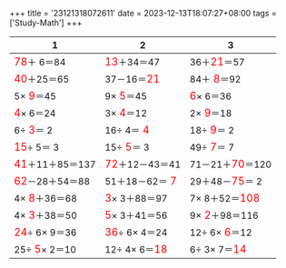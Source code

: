 +++ 
title = '23121318072611' 
date = 2023-12-13T18:07:27+08:00 
tags = ['Study-Math'] 
+++ 

1 | 2 | 3 
-- | -- | -- 
<font color=red size=4>78</font>＋ 6＝84 | <font color=red size=4>13</font>＋34＝47 | 36＋<font color=red size=4>21</font>＝57 
<font color=red size=4>40</font>＋25＝65 | 37－16＝<font color=red size=4>21</font> | 84＋<font color=red size=4> 8</font>＝92 
 5×<font color=red size=4> 9</font>＝45 |  9×<font color=red size=4> 5</font>＝45 | <font color=red size=4> 6</font>× 6＝36 
<font color=red size=4> 4</font>× 6＝24 |  3×<font color=red size=4> 4</font>＝12 |  2×<font color=red size=4> 9</font>＝18 
 6÷<font color=red size=4> 3</font>＝ 2 | 16÷ 4＝<font color=red size=4> 4</font> | 18÷<font color=red size=4> 9</font>＝ 2 
<font color=red size=4>15</font>÷ 5＝ 3 | 15÷<font color=red size=4> 5</font>＝ 3 | 49÷<font color=red size=4> 7</font>＝ 7 
<font color=red size=4>41</font>＋11＋85＝137 | <font color=red size=4>72</font>＋12－43＝41 | 71－21＋<font color=red size=4>70</font>＝120 
<font color=red size=4>62</font>－28＋54＝88 | 51＋18－62＝<font color=red size=4> 7</font> | 29＋48－<font color=red size=4>75</font>＝ 2 
 4×<font color=red size=4> 8</font>＋36＝68 | <font color=red size=4> 3</font>× 3＋88＝97 |  7× 8＋52＝<font color=red size=4>108</font> 
 4×<font color=red size=4> 3</font>＋38＝50 | <font color=red size=4> 5</font>× 3＋41＝56 |  9×<font color=red size=4> 2</font>＋98＝116 
<font color=red size=4>24</font>÷ 6× 9＝36 | <font color=red size=4>36</font>÷ 6× 4＝24 | 12÷ 6×<font color=red size=4> 6</font>＝12 
25÷<font color=red size=4> 5</font>× 2＝10 | 12÷ 4× 6＝<font color=red size=4>18</font> |  6÷ 3× 7＝<font color=red size=4>14</font> 

